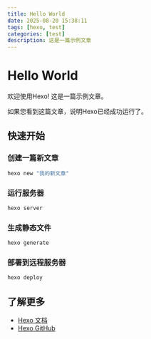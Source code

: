 ```yaml
---
title: Hello World
date: 2025-08-20 15:38:11
tags: [hexo, test]
categories: [test]
description: 这是一篇示例文章
---
```


# Hello World

欢迎使用Hexo! 这是一篇示例文章。

如果您看到这篇文章，说明Hexo已经成功运行了。

## 快速开始

### 创建一篇新文章

``` bash
hexo new "我的新文章"
```

### 运行服务器

``` bash
hexo server
```

### 生成静态文件

``` bash
hexo generate
```

### 部署到远程服务器

``` bash
hexo deploy
```

## 了解更多

- [Hexo 文档](https://hexo.io/docs/)
- [Hexo GitHub](https://github.com/hexojs/hexo)
